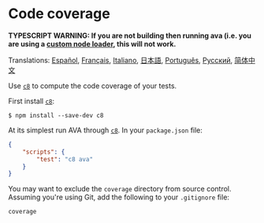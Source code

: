 # Code coverage

**TYPESCRIPT WARNING: If you are not building then running ava (i.e. you are using a [custom node loader](https://github.com/avajs/ava/blob/main/docs/recipes/typescript.md), this will not work.**

Translations: [Español](https://github.com/avajs/ava-docs/blob/main/es_ES/docs/recipes/code-coverage.md), [Français](https://github.com/avajs/ava-docs/blob/main/fr_FR/docs/recipes/code-coverage.md), [Italiano](https://github.com/avajs/ava-docs/blob/main/it_IT/docs/recipes/code-coverage.md), [日本語](https://github.com/avajs/ava-docs/blob/main/ja_JP/docs/recipes/code-coverage.md), [Português](https://github.com/avajs/ava-docs/blob/main/pt_BR/docs/recipes/code-coverage.md), [Русский](https://github.com/avajs/ava-docs/blob/main/ru_RU/docs/recipes/code-coverage.md), [简体中文](https://github.com/avajs/ava-docs/blob/main/zh_CN/docs/recipes/code-coverage.md)

Use [`c8`] to compute the code coverage of your tests.

First install [`c8`]:

```
$ npm install --save-dev c8
```

At its simplest run AVA through [`c8`]. In your `package.json` file:

```json
{
	"scripts": {
		"test": "c8 ava"
	}
}
```

You may want to exclude the `coverage` directory from source control. Assuming you're using Git, add the following to your `.gitignore` file:

```
coverage
```

[`c8`]: https://github.com/bcoe/c8

